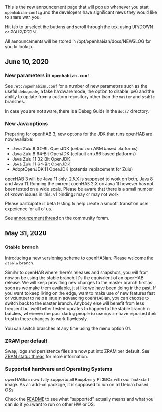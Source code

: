 This is the new announcement page that will pop up whenever you start
`openhabian-config` and the developers have significant news they would like to
share with you.

Hit tab to unselect the buttons and scroll through the text using UP/DOWN or
PGUP/PGDN.

All announcements will be stored in /opt/openhabian/docs/NEWSLOG for you to
lookup.

## June 10, 2020

### New parameters in `openhabian.conf`
See `/etc/openhabian.conf` for a number of new parameters such as the useful
`debugmode`, a fake hardware mode, the option to disable ipv6 and the ability to
update from a custom repository other than the `master` and `stable` branches.

In case you are not aware, there is a Debug Guide in the `docs/` directory.

### New Java options
Preparing for openHAB 3, new options for the JDK that runs openHAB are now
available:

-   Java Zulu 8 32-Bit OpenJDK (default on ARM based platforms)
-   Java Zulu 8 64-Bit OpenJDK (default on x86 based platforms)
-   Java Zulu 11 32-Bit OpenJDK
-   Java Zulu 11 64-Bit OpenJDK
-   AdoptOpenJDK 11 OpenJDK (potential replacement for Zulu)

openHAB 3 will be Java 11 only.  2.5.X is supposed to work on both, Java 8 and
Java 11. Running the current openHAB 2.X on Java 11 however has not been tested
on a wide scale. Please be aware that there is a small number of known issues in
this: v1 bindings may or may not work.

Please participate in beta testing to help create a smooth transition user
experience for all of us.

See [announcement thread](https://community.openhab.org/t/Java-testdrive/99827)
on the community forum.


## May 31, 2020

### Stable branch
Introducing a new versioning scheme to openHABian. Please welcome the `stable`
branch.

Similar to openHAB where there's releases and snapshots, you will from now on be
using the stable branch. It's the equivalent of an openHAB release. We will keep
providing new changes to the master branch first as soon as we make them
available, just like we have been doing in the past. If you want to keep living
on the edge, want to make use of new features fast or volunteer to help a little
in advancing openHABian, you can choose to switch back to the master branch.
Anybody else will benefit from less frequent but well better tested updates to
happen to the stable branch in batches, whenever the poor daring people to use
`master` have reported their trust in these changes to work flawlessly.

You can switch branches at any time using the menu option 01.

### ZRAM per default
Swap, logs and persistence files are now put into ZRAM per default.
See [ZRAM status thread](https://community.openhab.org/t/zram-status/80996) for
more information.

### Supported hardware and Operating Systems
openHABian now fully supports all Raspberry Pi SBCs with our fast-start image.
As an add-on package, it is supposed to run on all Debian based OSs.

Check the [README](README.md) to see what "supported" actually means and what
you can do if you want to run on other HW or OS.
